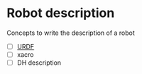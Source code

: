 # Robot description
Concepts to write the description of a robot

- [ ] [URDF](URDF.md)
- [ ] xacro
- [ ] DH description
